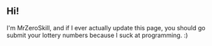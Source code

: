 ## Hi!
I'm MrZeroSkill, and if I ever actually update this page, you should go submit your lottery numbers because I suck at programming. :)
